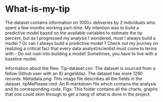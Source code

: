 # What-is-my-tip
The dataset contains information on 1000+ deliveries by 2 individuals who spent a few months working part-time. My intention was to build a predictive model based on the available variables to estimate the tip percent, but as I progressed my analysis I wondered, must I always build a model ? Or can I always build a predictive model ? Check out my journey on realizing a critical fact that every data analyst/scientist must come to terms with - Do not rush into building a model! Sometimes, you have to live with a baseline model.

Information about the files:
Tip-dataset.csv: The dataset is sourced from a fellow Github user with an ID angelddaz. The dataset has more 1290 records.
Metadata.png: This image file describes all the fields in the dataset.
tipMePlease.rmd: An R-markdown file which contains the analysis and its corresponding code.
Figs: This folder contains all the charts, graphs that one could skim through to get a hang of what is done in the project.
